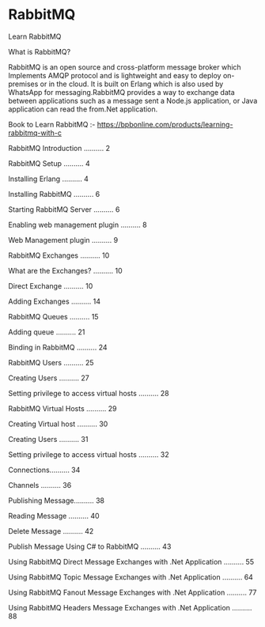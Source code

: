 # RabbitMQ
Learn RabbitMQ

What is RabbitMQ?

RabbitMQ is an open source and cross-platform message broker which Implements AMQP protocol and is lightweight and easy to deploy on-premises or in the cloud. It is built on Erlang which is also used by WhatsApp for messaging.RabbitMQ provides a way to exchange data between applications such as a message sent a Node.js application, or Java application can read the from.Net application.

Book  to Learn RabbitMQ :- https://bpbonline.com/products/learning-rabbitmq-with-c

RabbitMQ Introduction .......... 2

RabbitMQ Setup .......... 4

Installing Erlang .......... 4

Installing RabbitMQ .......... 6

Starting RabbitMQ Server .......... 6

Enabling web management plugin .......... 8

Web Management plugin .......... 9

RabbitMQ Exchanges .......... 10

What are the Exchanges? .......... 10

Direct Exchange .......... 10

Adding Exchanges .......... 14

RabbitMQ Queues .......... 15

Adding queue .......... 21

Binding in RabbitMQ .......... 24

RabbitMQ Users .......... 25

Creating Users .......... 27

Setting privilege to access virtual hosts .......... 28

RabbitMQ Virtual Hosts .......... 29

Creating Virtual host .......... 30

Creating Users .......... 31

Setting privilege to access virtual hosts .......... 32

Connections.......... 34

Channels .......... 36

Publishing Message.......... 38

Reading Message .......... 40

Delete Message .......... 42

Publish Message Using C# to RabbitMQ .......... 43

Using RabbitMQ Direct Message Exchanges with .Net Application .......... 55

Using RabbitMQ Topic Message Exchanges with .Net Application .......... 64

Using RabbitMQ Fanout Message Exchanges with .Net Application .......... 77

Using RabbitMQ Headers Message Exchanges with .Net Application .......... 88

